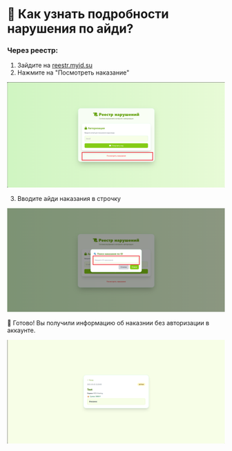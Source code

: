 # 🛑 Как узнать подробности нарушения по айди?
### Через реестр:

1. Зайдите на [reestr.myid.su](https://reestr.myid.su)
2. Нажмите на "Посмотреть наказание"

![subuser](./img/serch-id1.png)

3. Вводите айди наказания в строчку

![subuser](./img/serch-id2.png)

🎉 Готово! Вы получили информацию об наказнии без авторизации в аккаунте.

![subuser](./img/serch-id3.png)